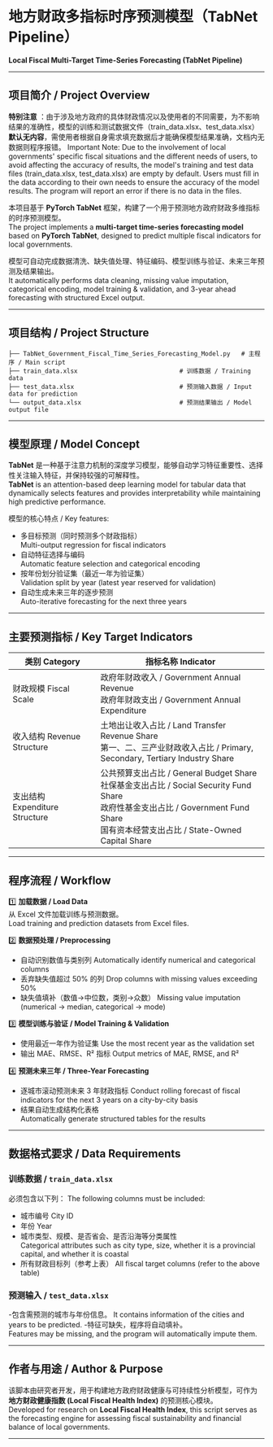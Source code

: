 # 地方财政多指标时序预测模型（TabNet Pipeline）  
**Local Fiscal Multi-Target Time-Series Forecasting (TabNet Pipeline)**  

---

## 项目简介 / Project Overview 

**特别注意** ：由于涉及地方政府的具体财政情况以及使用者的不同需要，为不影响结果的准确性，模型的训练和测试数据文件（train_data.xlsx、test_data.xlsx）**默认无内容**，需使用者根据自身需求填充数据后才能确保模型结果准确，文档内无数据则程序报错。
Important Note: Due to the involvement of local governments' specific fiscal situations and the different needs of users, to avoid affecting the accuracy of results, the model's training and test data files (train_data.xlsx, test_data.xlsx) are empty by default. Users must fill in the data according to their own needs to ensure the accuracy of the model results. The program will report an error if there is no data in the files.

本项目基于 **PyTorch TabNet** 框架，构建了一个用于预测地方政府财政多维指标的时序预测模型。  
The project implements a **multi-target time-series forecasting model** based on **PyTorch TabNet**, designed to predict multiple fiscal indicators for local governments.  

模型可自动完成数据清洗、缺失值处理、特征编码、模型训练与验证、未来三年预测及结果输出。  
It automatically performs data cleaning, missing value imputation, categorical encoding, model training & validation, and 3-year ahead forecasting with structured Excel output.

---

## 项目结构 / Project Structure  

```
├── TabNet_Government_Fiscal_Time_Series_Forecasting_Model.py   # 主程序 / Main script
├── train_data.xlsx                            # 训练数据 / Training data
├── test_data.xlsx                             # 预测输入数据 / Input data for prediction
└── output_data.xlsx                           # 预测结果输出 / Model output file
```

---

## 模型原理 / Model Concept  

**TabNet** 是一种基于注意力机制的深度学习模型，能够自动学习特征重要性、选择性关注输入特征，并保持较强的可解释性。  
**TabNet** is an attention-based deep learning model for tabular data that dynamically selects features and provides interpretability while maintaining high predictive performance.

模型的核心特点 / Key features:
- 多目标预测（同时预测多个财政指标）  
  Multi-output regression for fiscal indicators  
- 自动特征选择与编码  
  Automatic feature selection and categorical encoding  
- 按年份划分验证集（最近一年为验证集）  
  Validation split by year (latest year reserved for validation)  
- 自动生成未来三年的逐步预测  
  Auto-iterative forecasting for the next three years  

---

## 主要预测指标 / Key Target Indicators  

| 类别 Category | 指标名称 Indicator |
|---------------|--------------------|
| 财政规模 Fiscal Scale | 政府年财政收入 / Government Annual Revenue<br>政府年财政支出 / Government Annual Expenditure |
| 收入结构 Revenue Structure | 土地出让收入占比 / Land Transfer Revenue Share<br>第一、二、三产业财政收入占比 / Primary, Secondary, Tertiary Industry Share |
| 支出结构 Expenditure Structure | 公共预算支出占比 / General Budget Share<br>社保基金支出占比 / Social Security Fund Share<br>政府性基金支出占比 / Government Fund Share<br>国有资本经营支出占比 / State-Owned Capital Share |

---

## 程序流程 / Workflow  

1️⃣ **加载数据 / Load Data**  
从 Excel 文件加载训练与预测数据。  
Load training and prediction datasets from Excel files.  

2️⃣ **数据预处理 / Preprocessing**  
- 自动识别数值与类别列
  Automatically identify numerical and categorical columns  
- 丢弃缺失值超过 50% 的列
  Drop columns with missing values exceeding 50%  
- 缺失值填补（数值→中位数，类别→众数） 
  Missing value imputation (numerical → median, categorical → mode) 

3️⃣ **模型训练与验证 / Model Training & Validation**  
- 使用最近一年作为验证集
  Use the most recent year as the validation set  
- 输出 MAE、RMSE、R² 指标
  Output metrics of MAE, RMSE, and R²  

4️⃣ **预测未来三年 / Three-Year Forecasting**  
- 逐城市滚动预测未来 3 年财政指标
  Conduct rolling forecast of fiscal indicators for the next 3 years on a city-by-city basis  
- 结果自动生成结构化表格  
  Automatically generate structured tables for the results
---


## 数据格式要求 / Data Requirements  

### 训练数据 / `train_data.xlsx`  
必须包含以下列：
The following columns must be included:  
- 城市编号 
  City ID  
- 年份 
  Year  
- 城市类型、规模、是否省会、是否沿海等分类属性  
  Categorical attributes such as city type, size, whether it is a provincial capital, and whether it is coastal
- 所有财政目标列（参考上表）
  All fiscal target columns (refer to the above table)  

### 预测输入 / `test_data.xlsx`  
-包含需预测的城市与年份信息。 
 It contains information of the cities and years to be predicted. 
-特征可缺失，程序将自动填补。  
 Features may be missing, and the program will automatically impute them.

---

## 作者与用途 / Author & Purpose  

该脚本由研究者开发，用于构建地方政府财政健康与可持续性分析模型，可作为 **地方财政健康指数 (Local Fiscal Health Index)** 的预测核心模块。  
Developed for research on **Local Fiscal Health Index**, this script serves as the forecasting engine for assessing fiscal sustainability and financial balance of local governments.  

---
